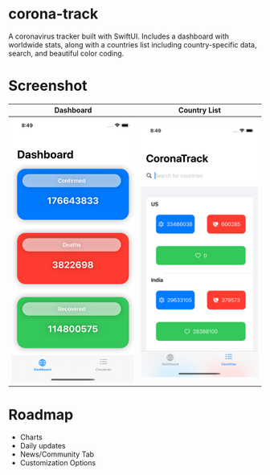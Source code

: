 # corona-track
A coronavirus tracker built with SwiftUI. Includes a dashboard with worldwide stats, along with a countries list including country-specific data, search, and beautiful color coding.

# Screenshot
|Dashboard|Country List|
|---|---|
| ![screenshot1](https://github.com/pranavkarthik10/corona-track/blob/master/corona-track1.png "coronatrack1") | ![screenshot2](https://github.com/pranavkarthik10/corona-track/blob/master/corona-track2.png "coronatrack2") |


# Roadmap
* Charts
* Daily updates
* News/Community Tab
* Customization Options
